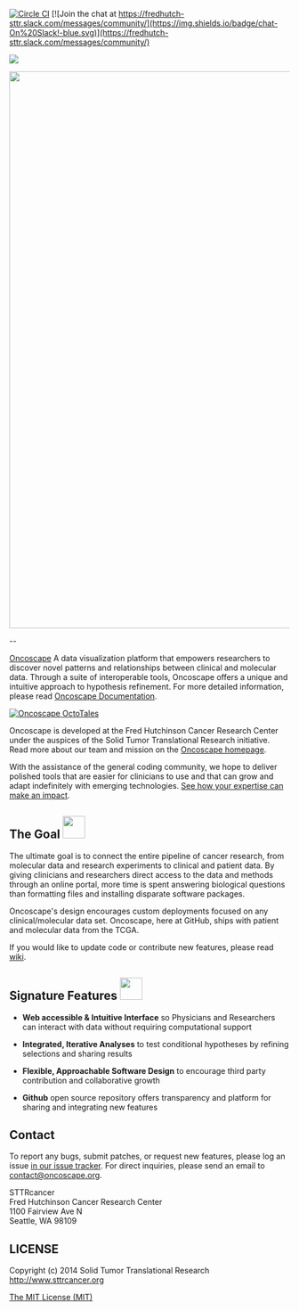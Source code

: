 [![Circle CI](https://circleci.com/gh/FredHutch/Oncoscape/tree/develop.svg?style=shield&circle-token=:circle-token)](https://circleci.com/gh/FredHutch/Oncoscape/tree/develop)  [![Join the chat at https://fredhutch-sttr.slack.com/messages/community/](https://img.shields.io/badge/chat-On%20Slack!-blue.svg)](https://fredhutch-sttr.slack.com/messages/community/)

[<img src="https://cloud.githubusercontent.com/assets/5760217/14292885/e75c9976-fb1e-11e5-8802-73b1ee8c45b5.png">](http://www.sttrcancer.org/en.html)

[<img src="https://cloud.githubusercontent.com/assets/5760217/14292641/cf872362-fb1d-11e5-97de-7e3eda9ce4cb.png" width="1000">](http://oncoscape.sttrcancer.org)

--

[Oncoscape](http://oncoscape.sttrcancer.org) A data visualization platform that empowers researchers to discover novel patterns and relationships between clinical and molecular data. Through a suite of interoperable tools, Oncoscape offers a unique and intuitive approach to hypothesis refinement. For more detailed information, please read [Oncoscape Documentation](http://oncoscape.sttrcancer.org/documentation/).

[![Oncoscape OctoTales](http://img.youtube.com/vi/LreQfx5x740/0.jpg)](https://youtu.be/LreQfx5x740 "OctoTales Fred Hutch")

Oncoscape is developed at the Fred Hutchinson Cancer Research Center under the auspices of the Solid Tumor Translational Research initiative.  Read more about our team and mission on the [Oncoscape homepage](http://www.sttrcancer.org/en/biotools/oncoscape.html).

With the assistance of the general coding community, we hope to deliver polished tools that are easier for clinicians to use and that can grow and adapt indefinitely with emerging technologies. [See how your expertise can make an impact](https://github.com/FredHutch/Oncoscape/wiki/Contribution).

## The Goal [<img src="https://cloud.githubusercontent.com/assets/5760217/14293557/ef3ba88c-fb21-11e5-8f64-fff93ebebfa6.png" width="40">](https://github.com/FredHutch/Oncoscape/wiki)

The ultimate goal is to connect the entire pipeline of cancer research, from molecular data and research experiments to clinical and patient data. By giving clinicians and researchers direct access to the data and methods through an online portal, more time is spent answering biological questions than formatting files and installing disparate software packages.

Oncoscape's design encourages custom deployments focused on any clinical/molecular data set. Oncoscape, here at GitHub, ships with patient and molecular data from the TCGA. 

If you would like to update code or contribute new features, please read [wiki](https://github.com/FredHutch/Oncoscape/wiki).

## Signature Features [<img src="https://cloud.githubusercontent.com/assets/5760217/14293557/ef3ba88c-fb21-11e5-8f64-fff93ebebfa6.png" width="40">](https://github.com/FredHutch/Oncoscape/wiki)

 + **Web accessible & Intuitive Interface** so Physicians and Researchers can interact with data without requiring computational support    
 + **Integrated, Iterative Analyses** to test conditional hypotheses by refining selections and sharing results
  
 + **Flexible, Approachable Software Design** to encourage third party contribution and collaborative growth
  
 + **Github** open source repository offers transparency and platform for sharing and integrating new features

## Contact		

To report any bugs, submit patches, or request new features, please log an issue [in our issue tracker](https://github.com/FredHutch/Oncoscape/issues/new).  For direct inquiries, please send an email to contact@oncoscape.org.

STTRcancer		
Fred Hutchinson Cancer Research Center		
1100 Fairview Ave N		
Seattle, WA 98109		

## LICENSE

Copyright (c) 2014  Solid Tumor Translational Research    http://www.sttrcancer.org		
	
[The MIT License (MIT)](LICENSE)
